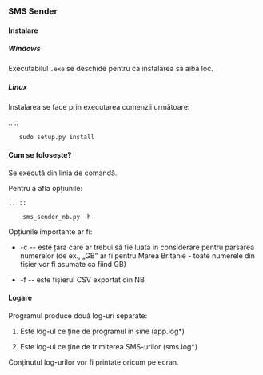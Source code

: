### SMS Sender

#### Instalare

##### Windows

Executabilul `.exe` se deschide pentru ca instalarea să aibă loc.

##### Linux

Instalarea se face prin executarea comenzii următoare:

  .. ::

       sudo setup.py install

#### Cum se folosește?

Se execută din linia de comandă.

Pentru a afla opțiunile:

    .. ::

	    sms_sender_nb.py -h

Opțiunile importante ar fi:

* -c -- este țara care ar trebui să fie luată în considerare pentru parsarea numerelor (de ex., „GB” ar fi pentru Marea Britanie - toate numerele din fișier vor fi asumate ca fiind GB)

* -f -- este fișierul CSV exportat din NB


#### Logare

Programul produce două log-uri separate:

1. Este log-ul ce ține de programul în sine (app.log*)

2. Este log-ul ce ține de trimiterea SMS-urilor (sms.log*)

Conținutul log-urilor vor fi printate oricum pe ecran.


